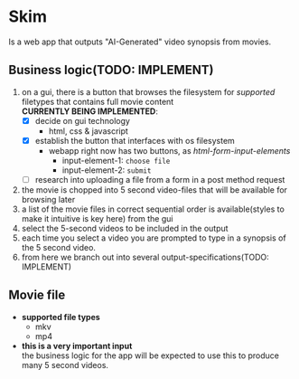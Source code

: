 # Skim

Is a web app that outputs "AI-Generated" video synopsis from movies. 

## Business logic(TODO: IMPLEMENT)
1. on a gui, there is a button that browses the filesystem for *supported* filetypes that 
contains full movie content  
  **CURRENTLY BEING IMPLEMENTED**: 
    - [x] decide on gui technology
      - html, css & javascript  
    - [x] establish the button that interfaces with os filesystem
      - webapp right now has two buttons, as *html-form-input-elements* 
        - input-element-1: `choose file`
        - input-element-2: `submit`
    - [ ] research into uploading a file from a form in a post method request
2. the movie is chopped into 5 second video-files that will be available for browsing later
3. a list of the movie files in correct sequential order is available(styles to make it intuitive 
is key here) from the gui
4. select the 5-second videos to be included in the output
5. each time you select a video you are prompted to type in a synopsis of the 5 second video.
6. from here we branch out into several output-specifications(TODO: IMPLEMENT)

## Movie file
- **supported file types**
  - mkv
  - mp4
- **this is a very important input**  
the business logic for the app will be expected to use this to produce many 5 second
videos. 